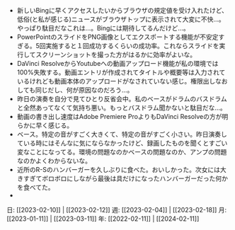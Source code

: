 - 新しいBingに早くアクセスしたいからブラウザの規定値を受け入れたけど、低俗(と私が感じる)ニュースがブラウザトップに表示されて大変に不快…。やっぱり駄目だなこれは…。Bingには期待してるんだけど…。
- PowerPointのスライドをPNG画像としてエクスポートする機能が不安定すぎる。5回実施すると１回成功するくらいの成功率。これならスライドを実行してスクリーンショットを撮った方がはるかに効率がよいな。
- DaVinci ResolveからYoutubeへの動画アップロード機能が私の環境では100%失敗する。動画エントリが作成されてタイトルや概要等は入力されているけれども動画本体のアップロードがなされていない感じ。権限出しなおしても同じだし、何が原因なのだろう…。
- 昨日の演奏を自分で見てひとり反省会中。私のベースがドラムのバスドラムと全然あってなくて気持ち悪い。もっとバスドラム聞かないと駄目だな…。
- 動画の書き出し速度はAdobe Premiere ProよりもDaVinci Resolveの方が明らかに早く感じる。
- ベース。特定の音がすごく大きくて、特定の音がすごく小さい。昨日演奏している時にはそんなに気にならなかったけど、録画したものを聞くとすごい変なことになってる。環境の問題なのかベースの問題なのか、アンプの問題なのかよくわからないな。
- 近所のR-Sのハンバーガーを久しぶりに食べた。おいしかった。次女には大きすぎてボロボロにしながら最後は具だけになったハンバーガーだった何かを食べてた。
- 

日: [[2023-02-10]] | [[2023-02-12]]
週: [[2023-02-04]] | [[2023-02-18]]
月: [[2023-01-11]] | [[2023-03-11]]
年: [[2022-02-11]] | [[2024-02-11]]